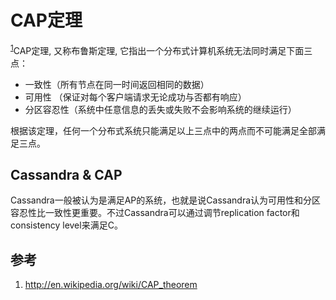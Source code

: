 # CAP定理

<sup>[1](#ref_1)</sup>CAP定理, 又称布鲁斯定理, 它指出一个分布式计算机系统无法同时满足下面三点：
* 一致性（所有节点在同一时间返回相同的数据）
* 可用性 （保证对每个客户端请求无论成功与否都有响应）
* 分区容忍性（系统中任意信息的丢失或失败不会影响系统的继续运行）

根据该定理，任何一个分布式系统只能满足以上三点中的两点而不可能满足全部满足三点。

## Cassandra & CAP

Cassandra一般被认为是满足AP的系统，也就是说Cassandra认为可用性和分区容忍性比一致性更重要。不过Cassandra可以通过调节replication factor和consistency level来满足C。

## 参考
1. <a name="ref_1"></a>http://en.wikipedia.org/wiki/CAP_theorem

